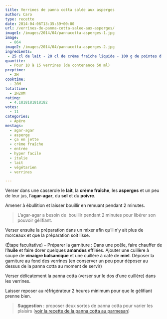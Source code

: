 ```yaml
---
title: Verrines de panna cotta salée aux asperges
author: Caro
type: recette
date: 2014-04-06T13:35:59+00:00
url: /verrines-de-panna-cotta-salee-aux-asperges/
image1: /images/2014/04/pannacotta-asperges-1.jpg
image:
  - 864
image2: /images/2014/04/pannacotta-asperges-2.jpg
ingredients:
 - 25 cl de lait - 20 cl de crème fraîche liquide - 100 g de pointes d'asperges en bocal (conserver le jus) - 2 g d'agar-agar - poivre, sel - Suggestion d'accompagnement et décoration des verrines : Amandes effilées, vinaigre balsamique et miel
quantite:
  - Pour 10 à 15 verrines (de contenance 50 ml)
preptime:
  - 2H
cooktime:
  - 20M
totaltime:
  - 2H20M
rating:
  - 4.1818181818182
votes:
  - 11
categories:
  - Apéro
mestags:
  - agar-agar
  - asperge
  - ça en jette
  - crème fraîche
  - entrée
  - hyper facile
  - italie
  - lait
  - végétarien
  - verrines

---
```

Verser dans une casserole le **lait**, la **crème fraîche**, les **asperges** et un peu de leur jus, l&rsquo;**agar-agar**, du **sel** et du **poivre**.

Amener à ébullition et laisser bouillir en remuant pendant 2 minutes.

> L&rsquo;agar-agar a besoin de  bouillir pendant 2 minutes pour libérer son pouvoir gélifiant.

Verser ensuite la préparation dans un mixer afin qu&rsquo;il n&rsquo;y ait plus de morceaux et que la préparation soit lisse.

(Étape facultative) &#8211; Préparer la garniture : Dans une poêle, faire chauffer de l&rsquo;**huile** et faire dorer quelques **amandes** effilées. Ajouter une cuillère à soupe de **vinaigre balsamique** et une cuillère à café de **miel**. Déposer la garniture au fond des verrines (en conserver un peu pour déposer au dessus de la panna cotta au moment de servir)

Verser délicatement la panna cotta (verser sur le dos d&rsquo;une cuillère) dans les verrines.

Laisser reposer au réfrigérateur 2 heures minimum pour que le gélifiant prenne bien.

> **Suggestion** : proposer deux sortes de panna cotta pour varier les plaisirs ([voir la recette de la panna cotta au parmesan][1])

 [1]: http://www.instamiam.fr/panna-cotta-salee-au-parmesan-et-tomates-sechees/ "Panna Cotta salée au parmesan et tomates séchées"